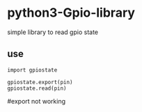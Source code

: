 # python3-Gpio-library
simple library to read gpio state
 ## use

    import gpiostate
    
    gpiostate.export(pin)
    gpiostate.read(pin)

 
 #export not working